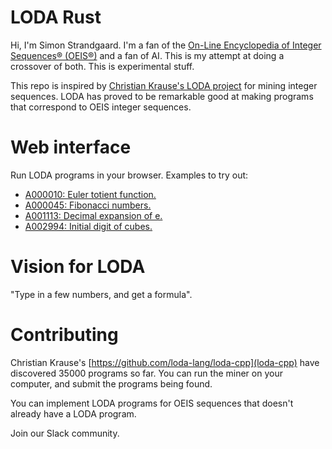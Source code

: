 # LODA Rust

Hi, I'm Simon Strandgaard. I'm a fan of the [On-Line Encyclopedia of Integer Sequences® (OEIS®)](http://oeis.org/) and a fan of AI. 
This is my attempt at doing a crossover of both. This is experimental stuff.

This repo is inspired by [Christian Krause's LODA project](https://github.com/loda-lang/loda-cpp) for mining integer sequences.
LODA has proved to be remarkable good at making programs that correspond to OEIS integer sequences.


# Web interface

Run LODA programs in your browser. Examples to try out:

- [A000010: Euler totient function.](https://neoneye.github.io/lodalab/?id=10)
- [A000045: Fibonacci numbers.](https://neoneye.github.io/lodalab/?id=45)
- [A001113: Decimal expansion of e.](https://neoneye.github.io/lodalab/?id=1113)
- [A002994: Initial digit of cubes.](https://neoneye.github.io/lodalab/?id=2994)


# Vision for LODA

"Type in a few numbers, and get a formula".


# Contributing

Christian Krause's [https://github.com/loda-lang/loda-cpp](loda-cpp) have discovered 35000 programs so far. You can run the miner on your computer, and submit the programs being found.

You can implement LODA programs for OEIS sequences that doesn't already have a LODA program.

Join our Slack community.

